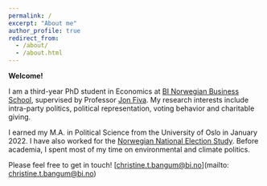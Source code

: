 ```yaml
---
permalink: /
excerpt: "About me"
author_profile: true
redirect_from: 
  - /about/
  - /about.html
---
```

**Welcome!**

I am a third-year PhD student in Economics at [BI Norwegian Business School](https://www.bi.edu/research/find-department/department-of-economics/), supervised by Professor [Jon Fiva](https://www.jon.fiva.no/). My research interests include intra-party politics, political representation, voting behavior and charitable giving.

I earned my M.A. in Political Science from the University of Oslo in January 2022. I have also worked for the [Norwegian National Election Study](https://www.samfunnsforskning.no/english/projects/aktive/stortingsvalgundersokelsene-2017-og-2021-eng.html). Before academia, I spent most of my time on environmental and climate politics.

Please feel free to get in touch! [christine.t.bangum@bi.no](mailto: christine.t.bangum@bi.no)